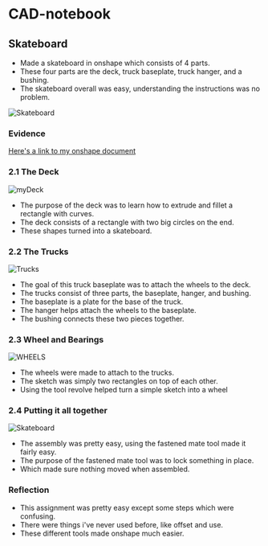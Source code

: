 # CAD-notebook

## Skateboard

- Made a skateboard in onshape which consists of 4 parts. 
- These four parts are the deck, truck baseplate, truck hanger, and a bushing.  
- The skateboard overall was easy, understanding the instructions was no problem. 

![Skateboard](https://user-images.githubusercontent.com/71407017/138892288-af3690ba-3d5d-48d7-a7f7-ce1c58175fd6.png)

### Evidence
[Here's a link to my onshape document](https://cvilleschools.onshape.com/documents/1c044ab2223ab01faa77a423/w/95af1057bb73e3adaa0124b6/e/3a89690b4044e1bea6dd5535?renderMode=0&uiState=6178043421cf1e297d05853c)


### 2.1 The Deck
![myDeck](https://user-images.githubusercontent.com/71407017/138891750-7fbda7d5-470a-4248-b29e-0a8ca602ab92.png)

- The purpose of the deck was to learn how to extrude and fillet a rectangle with curves.
- The deck consists of a rectangle with two big circles on the end.
- These shapes turned into a skateboard.

### 2.2 The Trucks
![Trucks](https://user-images.githubusercontent.com/71407017/138892189-cd78077f-4631-4f7d-8df6-30c4d1a03f9c.png)

- The goal of this truck baseplate was to attach the wheels to the deck. 
- The trucks consist of three parts, the baseplate, hanger, and bushing.
- The baseplate is a plate for the base of the truck.
- The hanger helps attach the wheels to the baseplate.
- The bushing connects these two pieces together.

### 2.3 Wheel and Bearings
![WHEELS](https://user-images.githubusercontent.com/71407017/138890451-352f1a84-4def-4034-ba14-e12317d9117c.png)

- The wheels were made to attach to the trucks.
- The sketch was simply two rectangles on top of each other.
- Using the tool revolve helped turn a simple sketch into a wheel

### 2.4 Putting it all together
![Skateboard](https://user-images.githubusercontent.com/71407017/138892288-af3690ba-3d5d-48d7-a7f7-ce1c58175fd6.png)

- The assembly was pretty easy, using the fastened mate tool made it fairly easy. 
- The purpose of the fastened mate tool was to lock something in place. 
- Which made sure nothing moved when assembled.

### Reflection

- This assignment was pretty easy except some steps which were confusing. 
- There were things i've never used before, like offset and use. 
- These different tools made onshape much easier.
